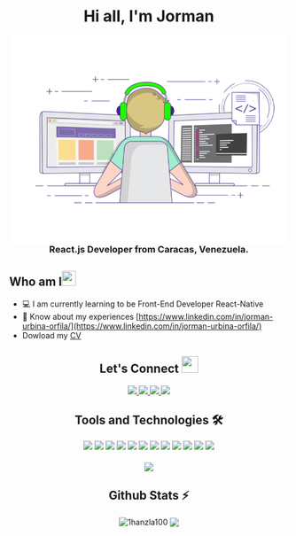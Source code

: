 <h1 align="center">Hi all, I'm Jorman</h1>
<img align="right" alt="GIF" src="https://raw.githubusercontent.com/devSouvik/devSouvik/master/gif3.gif" width="500"/>

<h3 align="center">React.js Developer from Caracas, Venezuela.</h3>
<h2 align="left">Who am I<img src="https://media.giphy.com/media/pDh3IDoUswmZrqdRip/giphy.gif" height="27px" width="25px"></h2>


- 💻 I am currently learning to be Front-End Developer React-Native
- 📄 Know about my experiences [https://www.linkedin.com/in/jorman-urbina-orfila/](https://www.linkedin.com/in/jorman-urbina-orfila/)
- Dowload my [CV](https://drive.google.com/uc?export=download&id=1RG5Zk-Mb_3pekGTgFP0CSoeW77klYxt2)

<h2 align="center"> Let's Connect <img src="https://media.giphy.com/media/jOz35yxbuhvVQDKrce/giphy.gif" height="30px" width="30px"></h2>

<div align="center">
      <a href="https://www.linkedin.com/in/jorman-urbina-orfila/">
        <img src="https://img.shields.io/badge/LinkedIn-0077B5?style=for-the-badge&logo=linkedin&logoColor=white">
      </a>
      <a href="https://github.com/jojourbina">
        <img src="https://img.shields.io/badge/GitHub-100000?style=for-the-badge&logo=github&logoColor=white">
      </a>
      <a href="mailto:jormanurbina1@gmail.com">
        <img src="https://img.shields.io/badge/Gmail-D14836?style=for-the-badge&logo=gmail&logoColor=white">
      </a>
      <a href="https://www.instagram.com/jormanurbina/">
        <img src="https://img.shields.io/badge/Instagram-E4405F?style=for-the-badge&logo=instagram&logoColor=white">
      </a>
</div>

<h2 align="center">Tools and Technologies 🛠</h2>
<div align="center">
      
  <img src="https://img.shields.io/badge/Github-181717?style=for-the-badge&logo=github&logoColor=white" />
  <img src="https://img.shields.io/badge/Git-F05032?style=for-the-badge&logo=Git&logoColor=white" />
  <img src="https://img.shields.io/badge/Html-E34F26?style=for-the-badge&logo=html5&logoColor=white" />
   <img src="https://img.shields.io/badge/Css-1572B6?style=for-the-badge&logo=Css3&logoColor=white" /> 
    <img src="https://img.shields.io/badge/Sass-CC6699?style=for-the-badge&logo=Sass&logoColor=white" />
 <img src="https://img.shields.io/badge/Bootstrap-7952B3?style=for-the-badge&logo=bootstrap&logoColor=white" />
  <img src="https://img.shields.io/badge/Tailwindcss-06B6D4?style=for-the-badge&logo=tailwindcss&logoColor=white"/>  
  <img src="https://img.shields.io/badge/Javascript-F7DF1E?style=for-the-badge&logo=javascript&logoColor=white" />
  <img src="https://img.shields.io/badge/React-61DAFB?style=for-the-badge&logo=react&logoColor=white" />
<img src="https://img.shields.io/badge/Webpack-8DD6F9?style=for-the-badge&logo=Webpack&logoColor=white" />
<img src="https://img.shields.io/badge/Npm-CB3837?style=for-the-badge&logo=Npm&logoColor=white" />
      <img src="https://img.shields.io/badge/Vite-F7DF1E?style=for-the-badge&logo=Vite&logoColor=white" />

 
      
      
<br>
<br>
  <img align="center" src="https://github-readme-stats.vercel.app/api/top-langs/?username=jojourbina&theme=dark&layout=compact&langs_count=20&hide_title=true"/>
</div>

<!-- Github Stats Section -->
<h2 align="center">Github Stats ⚡</h2>
<p align=center>
  <div align=center>
      <img align="center" width="45%" src="https://github-readme-streak-stats.herokuapp.com/?user=jojourbina&theme=react&border=61dafb&hide_border=true" alt="1hanzla100" />
      <img align="center" width="45%" src="https://github-readme-stats.vercel.app/api?username=jojourbina&show_icons=true&theme=react&border_color=61dafb&hide_border=true" />
  </div>
</p>
